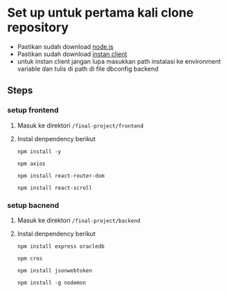 # Set up untuk pertama kali clone repository

- Pastikan sudah download [node.js](https://nodejs.org/dist/v22.3.0/node-v22.3.0-x64.msi)
- Pastikan sudah download [instan client](https://download.oracle.com/otn_software/nt/instantclient/1923000/instantclient-basic-windows.x64-19.23.0.0.0dbru.zip)
- untuk instan client jangan lupa masukkan path instalasi ke environment variable dan tulis di path di file dbconfig backend
## Steps

### setup frontend

1.  Masuk ke direktori `/final-project/frontend`
2.  Instal denpendency berikut

    ```
    npm install -y
    ```

    ```
    npm axios
    ```

    ```
    npm install react-router-dom
    ```

    ```
    npm install react-scroll
    ```

### setup bacnend

1. Masuk ke direktori `/final-project/backend`
2. Instal denpendency berikut

   ```
   npm install express oracledb
   ```

   ```
   npm cros
   ```

   ```
   npm install jsonwebtoken
   ```
   ```
   npm install -g nodemon
   ```
